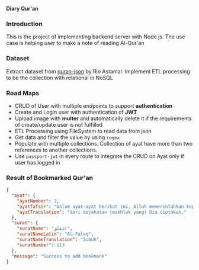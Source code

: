 **Diary Qur'an**

### Introduction
This is the project of implementing backend server with Node.js. The use case is helping *user* to make a note of reading Al-Qur'an

### Dataset
Extract dataset from [quran-json](https://github.com/rioastamal/quran-json) by Rio Astamal. Implement ETL processing to be the collection with relational in NoSQL

### Road Maps
* CRUD of User with multiple endpoints to support **authentication**
* Create and Login user with authentication of **JWT**
* Upload image with **multer** and automatically delete it if the requirements of create/update user is not fulfilled
* ETL Processing using FileSystem to read data from json
* Get data and filter the value by using `regex`
* Populate with multiple collections. Collection of ayat have more than two references to another collections.
* Use `passport-jwt` in every route to integrate the CRUD on Ayat only if user has logged in

### Result of Bookmarked Qur'an
```json
{
  "ayat": {
    "ayatNumber": 2,
    "ayatTafsir": "Dalam ayat-ayat berikut ini, Allah memerintahkan kepada Nabi Muhammad dan seluruh kaum Muslimin supaya selalu berlindung kepada Tuhan Pencipta semua makhluk agar terpelihara dari segala macam kejahatan atau akibat kejahatan yang ditimbulkan oleh makhluk-makhluk yang telah diciptakan-Nya.",
    "ayatTranslation": "dari kejahatan (makhluk yang) Dia ciptakan,"
  },
  "surat": {
    "suratName": "الفلق",
    "suratNameLatin": "Al-Falaq",
    "suratNameTranslation": "Subuh",
    "suratNumber": 113
  },
  "message": "Success to add bookmark"
}
```
